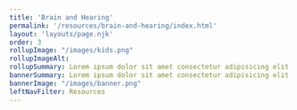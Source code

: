 ```yaml
---
title: 'Brain and Hearing'
permalink: '/resources/brain-and-hearing/index.html'
layout: 'layouts/page.njk'
order: 3
rollupImage: "/images/kids.png"
rollupImageAlt:
rollupSummary: Lorem ipsum dolor sit amet consectetur adipisicing elit.
bannerSummary: Lorem ipsum dolor sit amet consectetur adipisicing elit.
bannerImage: "/images/banner.png"
leftNavFilter: Resources
---
```

